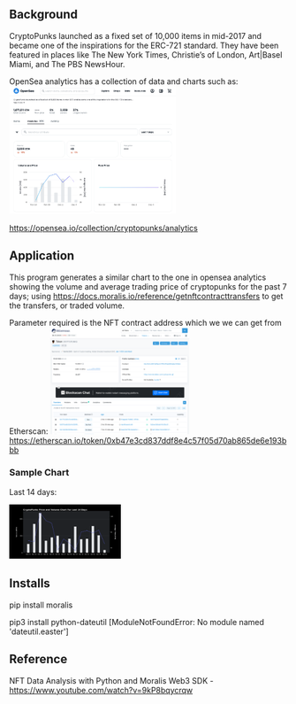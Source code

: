 ## Background
CryptoPunks launched as a fixed set of 10,000 items in mid-2017 and became one of the inspirations for the ERC-721 standard. They have been featured in places like The New York Times, Christie’s of London, Art|Basel Miami, and The PBS NewsHour.

OpenSea analytics has a collection of data and charts such as:
<img src="https://github.com/jiunnhwa/NFT-Price-Volume-Chart-Python-Moralis-Web3/blob/main/CryptoPunks%20Analytics%20-%20Collection%20OpenSea.png" width=60% >

https://opensea.io/collection/cryptopunks/analytics

## Application
This program generates a similar chart to the one in opensea analytics showing the volume and average trading price of cryptopunks for the past 7 days; 
using https://docs.moralis.io/reference/getnftcontracttransfers to get the transfers, or traded volume.

Parameter required is the NFT contract address which we we can get from Etherscan:
<img src="https://github.com/jiunnhwa/NFT-Price-Volume-Chart-Python-Moralis-Web3/blob/main/Etherscan-Cryptopunk-Wallet.png" width=50% >
https://etherscan.io/token/0xb47e3cd837ddf8e4c57f05d70ab865de6e193bbb

### Sample Chart
Last 14 days:

<img src="https://github.com/jiunnhwa/NFT-Price-Volume-Chart-Python-Moralis-Web3/blob/main/Figure_1.png" width=40% >


## Installs
pip install moralis

pip3 install python-dateutil [ModuleNotFoundError: No module named 'dateutil.easter']


## Reference
NFT Data Analysis with Python and Moralis Web3 SDK - https://www.youtube.com/watch?v=9kP8bqycrqw
